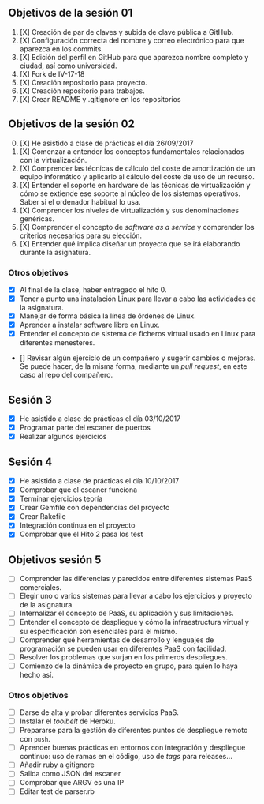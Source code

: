 ## Objetivos de la sesión 01

1. [X] Creación de par de claves y subida de clave pública a GitHub.
2. [X] Configuración correcta del nombre y correo electrónico para que 
aparezca en los commits.
3. [X] Edición del perfil en GitHub para que aparezca nombre completo y 
ciudad, así como universidad.
4. [X] Fork de IV-17-18
5. [X] Creación repositorio para proyecto.
6. [X] Creación repositorio para trabajos.
7. [X] Crear README y .gitignore en los repositorios

## Objetivos de la sesión 02

0. [X] He asistido a clase de prácticas el día 26/09/2017
1. [X] Comenzar a entender los conceptos fundamentales relacionados con la virtualización.
2. [X] Comprender las técnicas de cálculo del coste de amortización de un
equipo informático y aplicarlo al cálculo del coste de uso de un
recurso.
3. [X] Entender el soporte en hardware de las técnicas de virtualización y cómo se extiende ese soporte al núcleo de los sistemas operativos. Saber si el ordenador habitual lo usa.
4. [X] Comprender los niveles de virtualización y sus denominaciones genéricas.
5. [X] Comprender el concepto de *software as a service* y comprender los
   criterios necesarios para su elección.
6. [X] Entender qué implica diseñar un proyecto que se irá elaborando durante la asignatura.


### Otros objetivos

* [X] Al final de la clase, haber entregado el hito 0. 
* [X] Tener a punto una instalación Linux para llevar a cabo las
actividades de la asignatura.
* [X] Manejar de forma básica la línea de órdenes de Linux.
* [X] Aprender a instalar software libre en Linux.
* [X] Entender el concepto de sistema de ficheros virtual usado en Linux para diferentes menesteres.
* [] Revisar algún ejercicio de un compañero y sugerir cambios o mejoras. Se puede hacer, de la misma forma, mediante un *pull request*, en este caso al repo del compañero.


## Sesión 3

* [X] He asistido a clase de prácticas el día 03/10/2017
* [X] Programar parte del escaner de puertos
* [X] Realizar algunos ejercicios

## Sesión 4
* [X] He asistido a clase de prácticas el día 10/10/2017
* [X] Comprobar que el escaner funciona
* [X] Terminar ejercicios teoría
* [X] Crear Gemfile con dependencias del proyecto 
* [X] Crear Rakefile
* [X] Integración continua en el proyecto
* [X] Comprobar que el Hito 2 pasa los test

## Objetivos sesión 5

* [ ] Comprender las diferencias y parecidos entre diferentes sistemas PaaS comerciales.
* [ ] Elegir uno o varios sistemas para llevar a cabo los ejercicios y proyecto de la asignatura.
* [ ] Internalizar el concepto de PaaS, su aplicación y sus limitaciones.
* [ ] Entender el concepto de despliegue y cómo la infraestructura virtual y su especificación son esenciales para el mismo.
* [ ] Comprender qué herramientas de desarrollo y lenguajes de programación se pueden usar en diferentes PaaS con facilidad.
* [ ] Resolver los problemas que surjan en los primeros despliegues.
* [ ] Comienzo de la dinámica de proyecto en grupo, para quien lo haya hecho así.

### Otros objetivos

* [ ] Darse de alta y probar diferentes servicios PaaS.
* [ ] Instalar el *toolbelt* de Heroku.
* [ ] Prepararse para la gestión de diferentes puntos de despliegue remoto con `push`.
* [ ] Aprender buenas prácticas en entornos con integración y despliegue continuo: uso de ramas en el código, uso de *tags* para releases...
* [ ] Añadir ruby a gitignore
* [ ] Salida como JSON del escaner
* [ ] Comprobar que ARGV es una IP
* [ ] Editar test de parser.rb
